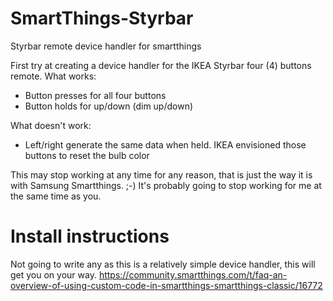 # SmartThings-Styrbar
Styrbar remote device handler for smartthings

First try at creating a device handler for the IKEA Styrbar four (4) buttons remote.
What works:
- Button presses for all four buttons
- Button holds for up/down (dim up/down)

What doesn't work:
- Left/right generate the same data when held. IKEA envisioned those buttons to reset the bulb color

This may stop working at any time for any reason, that is just the way it is with Samsung Smartthings. ;-)
It's probably going to stop working for me at the same time as you.


# Install instructions

Not going to write any as this is a relatively simple device handler, this will get you on your way.
https://community.smartthings.com/t/faq-an-overview-of-using-custom-code-in-smartthings-smartthings-classic/16772






